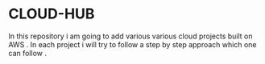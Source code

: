 # CLOUD-HUB
In this repository i am going to add various  various cloud  projects built on AWS . In each project i will try to follow a step by step approach which one can follow . 
